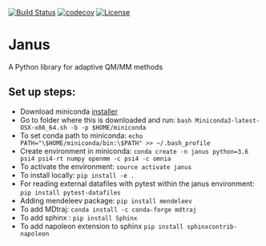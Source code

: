 [![Build Status](https://travis-ci.com/bzhang25/janus.svg?branch=master)](https://travis-ci.com/bzhang25/janus)
[![codecov](https://codecov.io/gh/bzhang25/janus/branch/master/graph/badge.svg)](https://codecov.io/gh/bzhang25/janus)
[![License](https://img.shields.io/badge/License-BSD%203--Clause-blue.svg)](https://opensource.org/licenses/BSD-3-Clause)

# Janus
A Python library for adaptive QM/MM methods 

## Set up steps: 
* Download miniconda [installer](https://conda.io/docs/user-guide/install/macos.html)
* Go to folder where this is downloaded and run: `bash Miniconda3-latest-OSX-x86_64.sh -b -p $HOME/miniconda`
* To set conda path to miniconda: `echo PATH="\$HOME/miniconda/bin:\$PATH" >> ~/.bash_profile`
* Create environment in miniconda: `conda create -n janus python=3.6 psi4 psi4-rt numpy openmm -c psi4 -c omnia`
* To activate the environment: `source activate janus`
* To install locally: `pip install -e .`
* For reading external datafiles with pytest within the janus environment: `pip install pytest-datafiles` 
* Adding mendeleev package: `pip install mendeleev` 
* To add MDtraj: `conda install -c conda-forge mdtraj`
* To add sphinx : `pip install Sphinx`
* To add napoleon extension to sphinx `pip install sphinxcontrib-napoleon`
